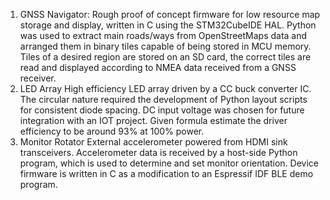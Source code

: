 1. GNSS Navigator:
  Rough proof of concept firmware for low resource map storage and display, written in C using the STM32CubeIDE HAL. Python was used to extract main roads/ways from OpenStreetMaps data and arranged them in binary tiles capable of being stored in MCU memory. Tiles of a desired region are stored on an SD card, the correct tiles are read and displayed according to NMEA data received from a GNSS receiver.
2. LED Array
  High efficiency LED array driven by a CC buck converter IC. The circular nature required the development of Python layout scripts for consistent diode spacing. DC input voltage was chosen for future integration with an IOT project. Given formula estimate the driver efficiency to be around 93% at 100% power.
3. Monitor Rotator
   External accelerometer powered from HDMI sink transceivers. Accelerometer data is received by a host-side Python program, which is used to determine and set monitor orientation. Device firmware is written in C as a modification to an Espressif IDF BLE demo program.  
